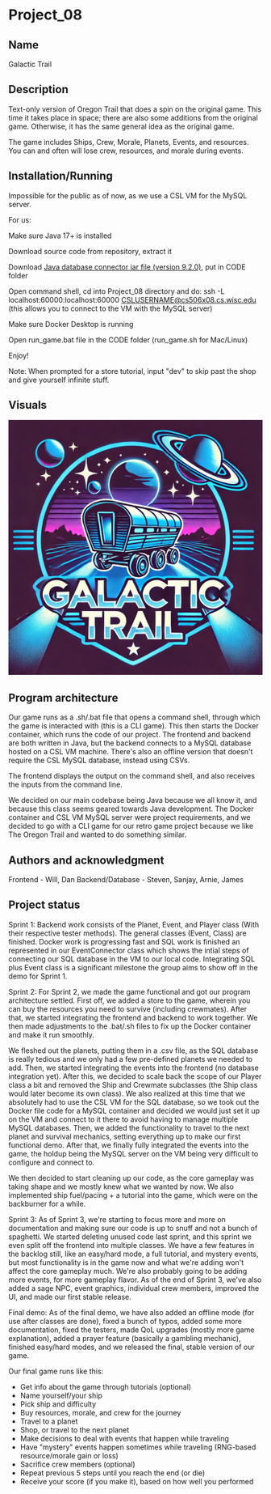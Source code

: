 # Project_08

## Name
Galactic Trail

## Description
Text-only version of Oregon Trail that does a spin on the original game. This time it takes place in space; there are also some additions from the original game. Otherwise, it has the same general idea as the original game.

The game includes Ships, Crew, Morale, Planets, Events, and resources. 
You can and often will lose crew, resources, and morale during events. 

## Installation/Running
Impossible for the public as of now, as we use a CSL VM for the MySQL server.

For us:

Make sure Java 17+ is installed

Download source code from repository, extract it

Download [Java database connector jar file (version 9.2.0)](https://dev.mysql.com/downloads/connector/j/?os=26), put in CODE folder

Open command shell, cd into Project_08 directory and do:
ssh -L localhost:60000:localhost:60000 CSLUSERNAME@cs506x08.cs.wisc.edu
(this allows you to connect to the VM with the MySQL server)

Make sure Docker Desktop is running

Open run_game.bat file in the CODE folder (run_game.sh for Mac/Linux)

Enjoy!

Note: When prompted for a store tutorial, input "dev" to skip past the shop and give yourself infinite stuff.

## Visuals

![Logo](LOGO.png)

## Program architecture
Our game runs as a .sh/.bat file that opens a command shell, through which the game is interacted with (this is a CLI game). This then starts the Docker container, which runs the code of our project. The frontend and backend are both written in Java, but the backend connects to a MySQL database hosted on a CSL VM machine. There's also an offline version that doesn't require the CSL MySQL database, instead using CSVs.

The frontend displays the output on the command shell, and also receives the inputs from the command line.

We decided on our main codebase being Java because we all know it, and because this class seems geared towards Java development. The Docker container and CSL VM MySQL server were project requirements, and we decided to go with a CLI game for our retro game project because we like The Oregon Trail and wanted to do something similar. 

## Authors and acknowledgment
Frontend - Will, Dan
Backend/Database - Steven, Sanjay, Arnie, James

## Project status

Sprint 1:
Backend work consists of the Planet, Event, and Player class (With their respective tester methods). The general classes (Event, Class) are finished. 
Docker work is progressing fast and SQL work is finished an represented in our EventConnector class which shows the intial steps of connecting our SQL database in the VM to our local code.
Integrating SQL plus Event class is a significant milestone the group aims to show off in the demo for Sprint 1.

Sprint 2:
For Sprint 2, we made the game functional and got our program architecture settled. First off, we added a store to the game, wherein you can buy the resources you need to survive (including crewmates). After that, we started integrating the frontend and backend to work together. We then made adjustments to the .bat/.sh files to fix up the Docker container and make it run smoothly. 

We fleshed out the planets, putting them in a .csv file, as the SQL database is really tedious and we only had a few pre-defined planets we needed to add. Then, we started integrating the events into the frontend (no database integration yet). After this, we decided to scale back the scope of our Player class a bit and removed the Ship and Crewmate subclasses (the Ship class would later become its own class). We also realized at this time that we absolutely had to use the CSL VM for the SQL database, so we took out the Docker file code for a MySQL container and decided we would just set it up on the VM and connect to it there to avoid having to manage multiple MySQL databases. Then, we added the functionality to travel to the next planet and survival mechanics, setting everything up to make our first functional demo. After that, we finally fully integrated the events into the game, the holdup being the MySQL server on the VM being very difficult to configure and connect to. 

We then decided to start cleaning up our code, as the core gameplay was taking shape and we mostly knew what we wanted by now. We also implemented ship fuel/pacing + a tutorial into the game, which were on the backburner for a while. 

Sprint 3:
As of Sprint 3, we're starting to focus more and more on documentation and making sure our code is up to snuff and not a bunch of spaghetti. We started deleting unused code last sprint, and this sprint we even split off the frontend into multiple classes. We have a few features in the backlog still, like an easy/hard mode, a full tutorial, and mystery events, but most functionality is in the game now and what we're adding won't affect the core gameplay much. We're also probably going to be adding more events, for more gameplay flavor.
As of the end of Sprint 3, we've also added a sage NPC, event graphics, individual crew members, improved the UI, and made our first stable release.

Final demo:
As of the final demo, we have also added an offline mode (for use after classes are done), fixed a bunch of typos, added some more documentation, fixed the testers, made QoL upgrades (mostly more game explanation), added a prayer feature (basically a gambling mechanic), finished easy/hard modes, and we released the final, stable version of our game.

Our final game runs like this:
* Get info about the game through tutorials (optional)
* Name yourself/your ship
* Pick ship and difficulty
* Buy resources, morale, and crew for the journey
* Travel to a planet
* Shop, or travel to the next planet
* Make decisions to deal with events that happen while traveling
* Have "mystery" events happen sometimes while traveling (RNG-based resource/morale gain or loss)
* Sacrifice crew members (optional)
* Repeat previous 5 steps until you reach the end (or die)
* Receive your score (if you make it), based on how well you performed